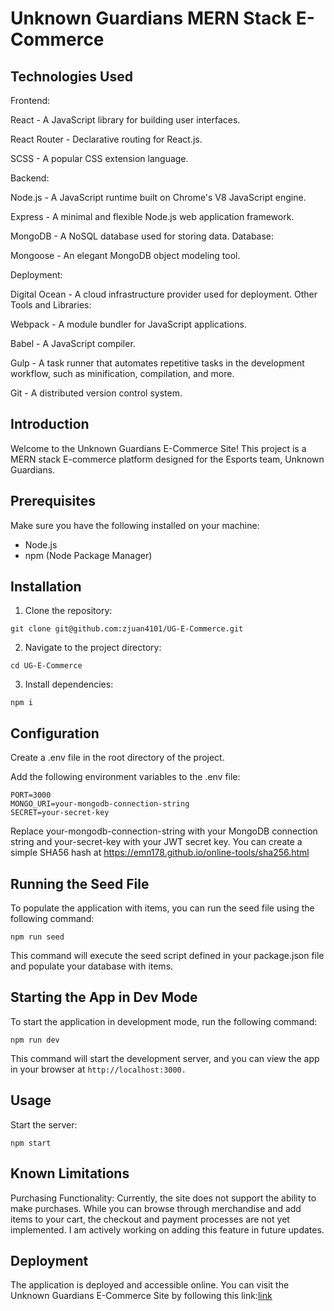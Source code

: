 # Unknown Guardians MERN Stack E-Commerce
 ## Technologies Used
 Frontend:

React - A JavaScript library for building user interfaces.

React Router - Declarative routing for React.js.

SCSS - A popular CSS extension language.

Backend:

Node.js - A JavaScript runtime built on Chrome's V8 JavaScript engine.

Express - A minimal and flexible Node.js web application framework.

MongoDB - A NoSQL database used for storing data.
Database:

Mongoose - An elegant MongoDB object modeling tool.

Deployment:

Digital Ocean - A cloud infrastructure provider used for deployment.
Other Tools and Libraries:

Webpack - A module bundler for JavaScript applications.

Babel - A JavaScript compiler.

Gulp - A task runner that automates repetitive tasks in the development workflow, such as minification, compilation, and more.

Git - A distributed version control system.
 
 ## Introduction
Welcome to the Unknown Guardians E-Commerce Site! This project is a MERN stack E-commerce platform designed for the Esports team, Unknown Guardians.

## Prerequisites
Make sure you have the following installed on your machine:

- Node.js
- npm (Node Package Manager)

## Installation
1. Clone the repository:
```
git clone git@github.com:zjuan4101/UG-E-Commerce.git
```
2. Navigate to the project directory:
```
cd UG-E-Commerce
```
3. Install dependencies:
```
npm i
```

## Configuration
Create a .env file in the root directory of the project.

Add the following environment variables to the .env file:
```
PORT=3000
MONGO_URI=your-mongodb-connection-string
SECRET=your-secret-key
```
Replace your-mongodb-connection-string with your MongoDB connection string and your-secret-key with your JWT secret key.
You can create a simple SHA56 hash at https://emn178.github.io/online-tools/sha256.html

## Running the Seed File
To populate the application with items, you can run the seed file using the following command:
```
npm run seed
```
This command will execute the seed script defined in your package.json file and populate your database with items.


## Starting the App in Dev Mode
 To start the application in development mode, run the following command:
```
npm run dev
```
This command will start the development server, and you can view the app in your browser at `http://localhost:3000.`

## Usage
Start the server:
```
npm start
```

## Known Limitations
Purchasing Functionality: Currently, the site does not support the ability to make purchases. While you can browse through merchandise and add items to your cart, the checkout and payment processes are not yet implemented. I am actively working on adding this feature in future updates.

## Deployment
The application is deployed and accessible online. You can visit the Unknown Guardians E-Commerce Site by following this link:[link](ug.juanzelayacastillo.me)